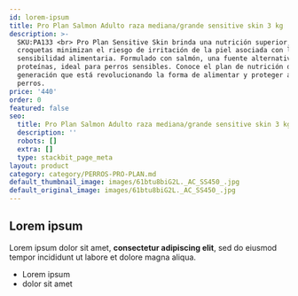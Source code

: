 ```yaml
---
id: lorem-ipsum
title: Pro Plan Salmon Adulto raza mediana/grande sensitive skin 3 kg
description: >-
  SKU:PA133 <br> Pro Plan Sensitive Skin brinda una nutrición superior, sus
  croquetas minimizan el riesgo de irritación de la piel asociada con la
  sensibilidad alimentaria. Formulado con salmón, una fuente alternativa de
  proteínas, ideal para perros sensibles. Conoce el plan de nutrición de última
  generación que está revolucionando la forma de alimentar y proteger a los
  perros.
price: '440'
order: 0
featured: false
seo:
  title: Pro Plan Salmon Adulto raza mediana/grande sensitive skin 3 kg
  description: ''
  robots: []
  extra: []
  type: stackbit_page_meta
layout: product
category: category/PERROS-PRO-PLAN.md
default_thumbnail_image: images/61btu8biG2L._AC_SS450_.jpg
default_original_image: images/61btu8biG2L._AC_SS450_.jpg
---
```

## Lorem ipsum

Lorem ipsum dolor sit amet, **consectetur adipiscing elit**, sed do eiusmod tempor incididunt ut labore et dolore magna aliqua.

- Lorem ipsum
- dolor sit amet